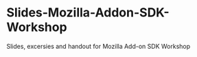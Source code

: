 Slides-Mozilla-Addon-SDK-Workshop
=================================

Slides, excersies and handout for Mozilla Add-on SDK Workshop